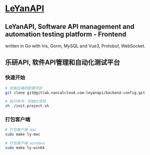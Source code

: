 
# [LeYanAPI](https://leyanapi.nancalcloud.com/)

## LeYanAPI, Software API management and automation testing platform - Frontend
 written in Go with Iris, Gorm, MySQL and Vue3, Protobuf, WebSocket. 

## 乐研API, 软件API管理和自动化测试平台

### 快速开始

```bash
# 拉取后端的配置项目
git clone git@gitlab.nancalcloud.com:leyanapi/backend-config.git

# 执行命令，初始化项目
sh ./init.project.sh
```


### 打包客户端

```bash
# 打包客户端 mac
sudo make ly-mac

# 打包客户端 windows
sudo make ly-win64
```
